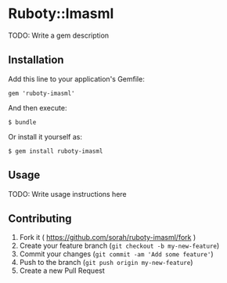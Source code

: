 # Ruboty::Imasml

TODO: Write a gem description

## Installation

Add this line to your application's Gemfile:

    gem 'ruboty-imasml'

And then execute:

    $ bundle

Or install it yourself as:

    $ gem install ruboty-imasml

## Usage

TODO: Write usage instructions here

## Contributing

1. Fork it ( https://github.com/sorah/ruboty-imasml/fork )
2. Create your feature branch (`git checkout -b my-new-feature`)
3. Commit your changes (`git commit -am 'Add some feature'`)
4. Push to the branch (`git push origin my-new-feature`)
5. Create a new Pull Request
